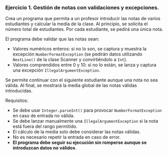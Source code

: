 ### Ejercicio 1. Gestión de notas con validaciones y excepciones.

Crea un programa que permita a un profesor introducir las notas de varios estudiantes y calcular la media de la clase. Al principio, se solicita el número total de estudiantes. Por cada estudiante, se pedirá una única nota.

El programa debe validar que las notas sean:
- Valores numéricos enteros: si no lo son, se captura y muestra la excepción `NumberFormatException` (se pedirán datos utilizando `NextLine()` de la clase Scanner y convirtiéndolo a `Int`).
- Valores comprendidos entre 0 y 10: si no lo están, se lanza y captura una excepción `IllegalArgumentException`.

Se permite continuar con el siguiente estudiante aunque una nota no sea válida. Al final, se mostrará la media global de las notas válidas introducidas.

Requisitos:
- Se debe usar `Integer.parseInt()` para provocar `NumberFormatException` en caso de entrada no válida.
- Se debe lanzar manualmente una `IllegalArgumentException` si la nota está fuera del rango permitido.
- El cálculo de la media solo debe considerar las notas válidas.
- No es necesario repetir la entrada en caso de error.
- **El programa debe seguir su ejecución sin romperse aunque se introduzcan datos no válidos**.
